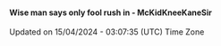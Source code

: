 #### Wise man says only fool rush in - McKidKneeKaneSir
Updated on 15/04/2024 - 03:07:35 (UTC) Time Zone
